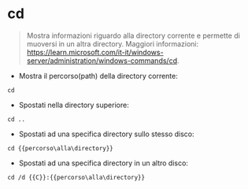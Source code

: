 # cd

> Mostra informazioni riguardo alla directory corrente e permette di muoversi in un altra directory.
> Maggiori informazioni: <https://learn.microsoft.com/it-it/windows-server/administration/windows-commands/cd>.

- Mostra il percorso(path) della directory corrente:

`cd`

- Spostati nella directory superiore:

`cd ..`

- Spostati ad una specifica directory sullo stesso disco:

`cd {{percorso\alla\directory}}`

- Spostati ad una specifica directory in un altro disco:

`cd /d {{C}}:{{percorso\alla\directory}}`
